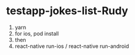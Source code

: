 # testapp-jokes-list-Rudy

1. yarn
2. for ios, pod install
3. then
4. react-native run-ios / react-native run-android
